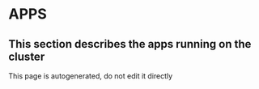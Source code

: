# APPS
This section describes the apps running on the cluster
---
This page is autogenerated, do not edit it directly